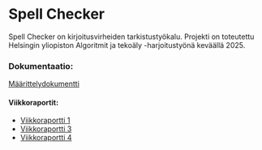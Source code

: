# Spell Checker

Spell Checker on kirjoitusvirheiden tarkistustyökalu. Projekti on toteutettu Helsingin yliopiston Algoritmit ja tekoäly -harjoitustyönä keväällä 2025. 

### Dokumentaatio:

[Määrittelydokumentti](https://github.com/isa-srs/algolabra2025/blob/main/dokumentaatio/maarittelydokumentti.md)

#### Viikkoraportit:

- [Viikkoraportti 1](https://github.com/isa-srs/algolabra2025/blob/main/dokumentaatio/viikkoraportit/viikkoraportti_1.md)
- [Viikkoraportti 3](https://github.com/isa-srs/algolabra2025/blob/main/dokumentaatio/viikkoraportit/viikkoraportti_3.md)
- [Viikkoraportti 4](https://github.com/isa-srs/algolabra2025/blob/main/dokumentaatio/viikkoraportit/viikkoraportti_4.md)
